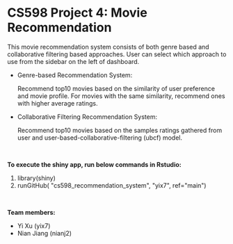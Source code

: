 # CS598 Project 4: Movie Recommendation


This movie recommendation system consists of both genre based and collaborative filtering based approaches. User can select which approach to use from the sidebar on the left of dashboard.

- Genre-based Recommendation System:

  Recommend top10 movies based on the similarity of user preference and movie profile. For movies with the same similarity, recommend ones with higher average ratings.
  
  
- Collaborative Filtering Recommendation System:

  Recommend top10 movies based on the samples ratings gathered from user and user-based-collaborative-filtering (ubcf) model. 
<br>

__To execute the shiny app, run below commands in Rstudio:__
1. library(shiny)
2. runGitHub( "cs598_recommendation_system", "yix7", ref="main")
<br>

__Team members:__
- Yi Xu (yix7)
- Nian Jiang (nianj2)
